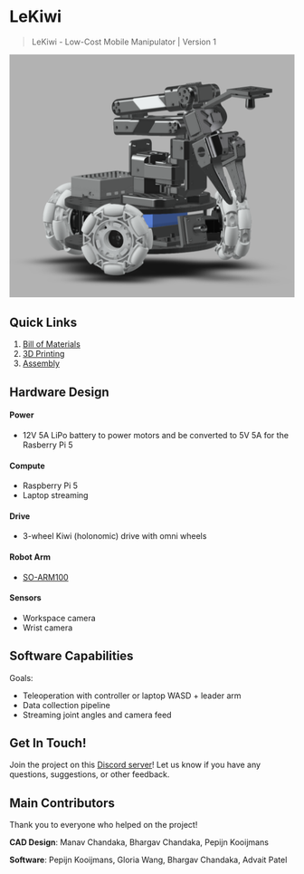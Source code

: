 # LeKiwi
> LeKiwi - Low-Cost Mobile Manipulator | Version 1

![LeKiwi](./media/lekiwi_cad_v2.png)

## Quick Links
1. [Bill of Materials](BOM.md)
2. [3D Printing](3DPrinting.md)
3. [Assembly](Assembly.md)

## Hardware Design
#### Power
- 12V 5A LiPo battery to power motors and be converted to 5V 5A for the Rasberry Pi 5

#### Compute
- Raspberry Pi 5
- Laptop streaming

#### Drive
- 3-wheel Kiwi (holonomic) drive with omni wheels

#### Robot Arm
- [SO-ARM100](https://github.com/TheRobotStudio/SO-ARM100)

#### Sensors
- Workspace camera
- Wrist camera

## Software Capabilities
Goals:
- Teleoperation with controller or laptop WASD + leader arm
- Data collection pipeline
- Streaming joint angles and camera feed

## Get In Touch!

Join the project on this [Discord server](https://discord.com/channels/1216765309076115607/1318390825528332371)! Let us know if you have any questions, suggestions, or other feedback.

## Main Contributors
Thank you to everyone who helped on the project!

**CAD Design**: Manav Chandaka, Bhargav Chandaka, Pepijn Kooijmans

**Software**: Pepijn Kooijmans, Gloria Wang, Bhargav Chandaka, Advait Patel